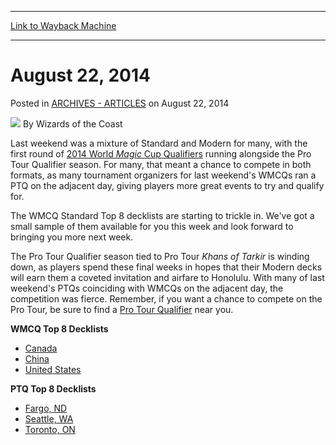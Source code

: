 
---
[Link to Wayback Machine](https://web.archive.org/web/20211022201301/https://magic.wizards.com/en/articles/archive/dotw/august-22-2014-2014-08-22-0)

[_metadata_:author]:- "Wizards of the Coast"
[_metadata_:description]:- "Last weekend was a mixture of Standard and Modern for many, with the first round of 2014 World Magic Cup Qualifiers running alongside the Pro Tour Qualifier season. For many, that meant a chance to compete in both formats, as many tournament organizers for last weekend's WMCQs ran a PTQ on the adjacent day, giving players more great events to try and qualify for. The WMCQ"
[_metadata_:generator]:- "Drupal 7 (http://drupal.org)"
[_metadata_:node]:- "261131"
[_metadata_:publish_date]:- "2014-08-22"
[_metadata_:source]:- "div-main-content"
[_metadata_:title]:- "August 22, 2014"
[_metadata_:wayback_capture_timestamp]:- "2021-10-22 20:13:01"
[_metadata_:wayback_raw_url]:- "https://web.archive.org/web/20211022201301id_/https://magic.wizards.com/en/articles/archive/dotw/august-22-2014-2014-08-22-0"
[_metadata_:wayback_url]:- "https://magic.wizards.com/en/articles/archive/dotw/august-22-2014-2014-08-22-0"
---


August 22, 2014
===============



 Posted in [ARCHIVES - ARTICLES](/en/articles/archive)
 on August 22, 2014 






![](https://media.magic.wizards.com/styles/auth_small/public/images/person/wizards_author.jpg)
By Wizards of the Coast











Last weekend was a mixture of Standard and Modern for many, with the first round of [2014 World *Magic* Cup Qualifiers](http://magic.wizards.com/en/content/world-magic-cup-qualifiers-event-types-events) running alongside the Pro Tour Qualifier season. For many, that meant a chance to compete in both formats, as many tournament organizers for last weekend's WMCQs ran a PTQ on the adjacent day, giving players more great events to try and qualify for.


The WMCQ Standard Top 8 decklists are starting to trickle in. We've got a small sample of them available for you this week and look forward to bringing you more next week.


The Pro Tour Qualifier season tied to Pro Tour *Khans of Tarkir* is winding down, as players spend these final weeks in hopes that their Modern decks will earn them a coveted invitation and airfare to Honolulu. With many of last weekend's PTQs coinciding with WMCQs on the adjacent day, the competition was fierce. Remember, if you want a chance to compete on the Pro Tour, be sure to find a [Pro Tour Qualifier](http://magic.wizards.com/en/protour/qualifierlist) near you.


**WMCQ Top 8 Decklists**


* [Canada](/node/261111)
* [China](/node/261106)
* [United States](/node/261101)


**PTQ Top 8 Decklists**



* [Fargo, ND](/node/261086)
* [Seattle, WA](/node/261091)
* [Toronto, ON](/node/261096)






